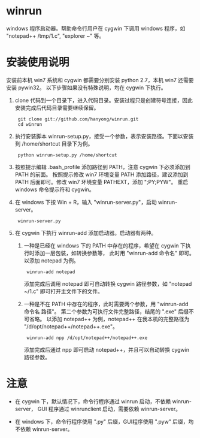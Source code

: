 winrun
======

windows 程序启动器。帮助命令行用户在 cygwin 下调用 windows 程序，如 "notepad++ /tmp/1.c", "explorer ~" 等。

安装使用说明
===

安装前本机 win7 系统和 cygwin 都需要分别安装 python 2.7，本机 win7 还需要安装 pywin32。
以下步骤如果没有特殊说明，均在 cygwin 下执行。

1. clone 代码到一个目录下，进入代码目录。安装过程只是创建符号连接，因此安装完成后代码目录需要继续保留。

        git clone git://github.com/hanyong/winrun.git
        cd winrun

1. 执行安装脚本 winrun-setup.py，接受一个参数，表示安装路径。下面以安装到 /home/shortcut 目录下为例。

        python winrun-setup.py /home/shortcut

1. 按照提示编辑 .bash_profile 添加路径到 PATH，注意 cygwin 下必须添加到 PATH 的前面。
按照提示修改 win7 环境变量 PATH 添加路径，建议添加到 PATH 后面即可。修改 win7 环境变量 PATHEXT，添加 ";PY;PYW"。
重启 windows 命令提示符和 cygwin。

1. 在 windows 下按 Win + R，输入 "winrun-server.py"，启动 winrun-server。
    
        winrun-server.py

1. 在 cygwin 下执行 winrun-add 添加启动器。启动器有两种。
    1. 一种是已经在 windows 下的 PATH 中存在的程序，希望在 cygwin 下执行时添加一层包装，如转换参数等，
        此时用 "winrun-add 命令名" 即可。以添加 notepad 为例。

            winrun-add notepad          
                
        添加完成后调用 notepad 即可自动转换 cygwin 路径参数，如 "notepad ~/1.c" 即可打开主文件下的文件。
    1. 一种是不在 PATH 中存在的程序，此时需要两个参数，用 "winrun-add 命令名 路径"。
        第二个参数为可执行文件完整路径，结尾的 ".exe" 后缀不可省略。
        以添加 notepad++ 为例，notepad++ 在我本机的完整路径为 "/d/opt/notepad++/notepad++.exe"。
    
            winrun-add npp /d/opt/notepad++/notepad++.exe
        
        添加完成后通过 npp 即可启动 notepad++，并且可以自动转换 cygwin 路径参数。

注意
===
- 在 cygwin 下，默认情况下，命令行程序通过 winrun 启动，不依赖 winrun-server，
GUI 程序通过 winrunclient 启动，需要依赖 winrun-server。

- 在 windows 下，命令行程序使用 ".py" 后缀，GUI程序使用 ".pyw" 后缀，均不依赖 winrun-server。
